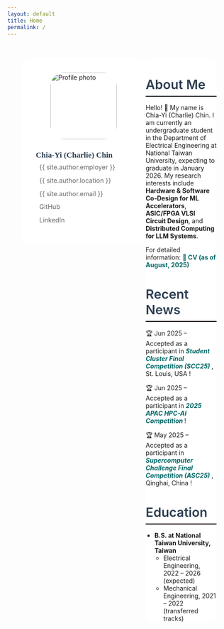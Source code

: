 ```yaml
---
layout: default
title: Home
permalink: /
---
```


<style>
/* Experience Page Specific Styles */

.experience-container {
  max-width: 1300px;
  margin: 3rem auto 0 auto;
  padding: 0 2rem;
  display: grid;
  grid-template-columns: 280px 1fr;
  /* gap: 3rem; */
}

.experience-sidebar {
  background: white;
  border-radius: 12px;
  padding: 2rem;
  height: fit-content;
  position: sticky;
  top: 120px;
}

.sidebar-profile-pic {
  width: 150px;
  height: 150px;
  border-radius: 20%;
  object-fit: cover;
  display: block;
  margin: 0 auto; /* 水平置中 */
}

.sidebar-profile-name {
  font-size: 1.1rem;
  font-weight: 600;
  margin-bottom: 0.5rem;
  color: #2c3e50;
  font-family: 'Georgia', 'Times New Roman', serif;
}

.sidebar-profile-title {
  color: #666;
  margin-bottom: 2rem;
  font-size: 0.95rem;
  line-height: 1.5;
}

.sidebar-contact-info {
  list-style: none;
  padding: 0;
}

.sidebar-contact-info li {
  margin-bottom: 0.8rem;
  font-size: 0.9rem;
  color: #666;
}

.sidebar-contact-info i {
  width: 20px;
  margin-right: 0.5rem;
  color: #666;
}

.sidebar-contact-info a {
  color: #666;
  text-decoration: none;
}

.sidebar-contact-info a:hover {
  text-decoration: underline;
}

.experience-content {
  background: white;
  border-radius: 12px;
}

.experience-content-header {
  background: #6c757d;
  color: white;
  padding: 1.5rem 2rem;
  border-radius: 12px 12px 0 0;
}

.experience-section-nav {
  background: #f8f9fa;
  padding: 1rem 2rem;
  border-bottom: 1px solid #e9ecef;
}

.experience-section-nav ul {
  list-style: none;
  display: flex;
  gap: 2rem;
  margin: 0;
  padding: 0;
}

.experience-section-nav a {
  text-decoration: none;
  color: #666;
  font-weight: 500;
  padding: 0.5rem 0;
  border-bottom: 2px solid transparent;
  transition: all 0.3s ease;
}

.experience-section-nav a.active {
  color: #007bff;
  border-bottom-color: #007bff;
}

.experience-section-title {
  font-size: 1.8rem;
  font-weight: 600;
  margin-bottom: 1rem;
  color: #2c3e50;
  padding-bottom: 0.5rem;
  border-bottom: 2px solid #0a0100ff;
}

.experience-item {
  margin-bottom: 3rem;
  border-bottom: 1px solid #e9ecef;
}

.experience-item:last-child {
  border-bottom: none;
  margin-bottom: 0;
}

.experience-header {
  margin-bottom: 1rem;
}

.position-title {
  color: #007bff;
  font-weight: 600;
  font-size: 1.2rem;
  margin-bottom: 0.5rem;
}

.company-info {
  color: #666;
  font-style: italic;
  margin-bottom: 0.5rem;
}

.duration {
  color: #28a745;
  font-weight: 500;
  font-size: 0.9rem;
}

.experience-description {
  color: #555;
  line-height: 1.6;
}

ul {
    padding-left: 20px; /* 保持縮排 */
    margin: 0; /* 拿掉不必要的上下外距 */
}

.experience-description ul {
  margin-left: 1.5rem;
  margin-top: 0.5rem;
}

.experience-description li {
  margin-bottom: 0.5rem;
}

/* Responsive Design */
@media (max-width: 768px) {
  .experience-container {
    grid-template-columns: 1fr;
    gap: 2rem;
  }

  .experience-sidebar {
    position: static;
  }

  .hero-title {
    font-size: 2rem;
  }

  .experience-section-nav ul {
    flex-direction: column;
    gap: 0.5rem;
  }
}
</style>

<!-- Main Container -->
<div class="experience-container">
  <!-- Sidebar -->
  <aside class="experience-sidebar">
    <img src="{{ site.baseurl }}/assets/img/profile.png" alt="Profile photo" class="sidebar-profile-pic">
    <h3 class="sidebar-profile-name">Chia-Yi (Charlie) Chin</h3>
    <ul class="sidebar-contact-info">
      <li><i class="fa-solid fa-building"></i> {{ site.author.employer }}</li>
      <li><i class="fa-solid fa-location-dot"></i> {{ site.author.location }}</li>
      <li><i class="fa-solid fa-envelope"></i> <a href="mailto:{{ site.author.email }}">{{ site.author.email }}</a></li>
      <li><i class="fa-brands fa-github"></i> <a href="https://github.com/{{ site.author.github }}">GitHub</a></li>
      <li><i class="fa-brands fa-linkedin"></i> <a href="{{ site.author.linkedin }}">LinkedIn</a></li>
    </ul>
  </aside>

  <!-- Main Content -->
  <main class="experience-content">
    <div>
        <section id="research">
            <h3 class="experience-section-title">About Me</h3>
            <p>
            Hello! 👋 My name is Chia-Yi (Charlie) Chin. I am currently an undergraduate student 
            in the Department of Electrical Engineering at National Taiwan University, 
            expecting to graduate in January 2026. 
            My research interests include 
            <strong>Hardware & Software Co-Design for ML Accelerators</strong>, 
            <strong>ASIC/FPGA VLSI Circuit Design</strong>, and 
            <strong>Distributed Computing for LLM Systems</strong>.
            </p>
            <p>
            For detailed information:
            <a href="assets/CV-Charlie.pdf" 
                target="_blank" 
                rel="noopener"
                style="color:#006666; font-weight:bold; text-decoration:none;"
                onmouseover="this.style.textDecoration='underline';"
                onmouseout="this.style.textDecoration='none';">
                📄 CV (as of August, 2025)
            </a>
            </p>
            <h3 class="experience-section-title">Recent News</h3>
            <p>
            🏆 Jun 2025 – Accepted as a participant in 
            <a href="https://sc25.supercomputing.org/students/student-cluster-competition/" 
                style="color:#006666; font-weight:bold; font-style:italic; text-decoration:none;"
                onmouseover="this.style.textDecoration='underline';"
                onmouseout="this.style.textDecoration='none';">
                Student Cluster Final Competition (SCC25)
            </a>, St. Louis, USA !
            </p>
            <p>
            🏆 Jun 2025 – Accepted as a participant in 
            <a href="https://www.hpcadvisorycouncil.com/events/2025/APAC-AI-HPC/" 
                style="color:#006666; font-weight:bold; font-style:italic; text-decoration:none;"
                onmouseover="this.style.textDecoration='underline';"
                onmouseout="this.style.textDecoration='none';">
                2025 APAC HPC-AI Competition
            </a>!
            </p>
            <p>
            🏆 May 2025 – Accepted as a participant in 
            <a href="https://www.asc-events.net/StudentChallenge/ASC25/Register.php" 
                style="color:#006666; font-weight:bold; font-style:italic; text-decoration:none;"
                onmouseover="this.style.textDecoration='underline';"
                onmouseout="this.style.textDecoration='none';">
                Supercomputer Challenge Final Competition (ASC25)
            </a>, Qinghai, China !
            </p>
            <h3 class="experience-section-title">Education</h3>
            <ul>
                <li>
                    <strong>B.S. at National Taiwan University, Taiwan</strong>
                    <ul>
                        <li>Electrical Engineering, 2022 – 2026 (expected)</li>
                        <li>Mechanical Engineering, 2021 – 2022 (transferred tracks)</li>
                    </ul>
                </li>
            </ul>
        </section>
        </div>
  </main>
</div>

<script>
document.addEventListener('DOMContentLoaded', function() {
  const navLinks = document.querySelectorAll('.experience-section-nav a');
  
  navLinks.forEach(link => {
    link.addEventListener('click', function(e) {
      e.preventDefault();
      
      // Remove active class from all links
      navLinks.forEach(l => l.classList.remove('active'));
      
      // Add active class to clicked link
      this.classList.add('active');
      
      // You can add section switching logic here
      console.log('Switched to:', this.getAttribute('href'));
    });
  });
});
</script>